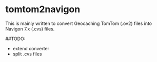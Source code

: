 tomtom2navigon
==============

This is mainly written to convert Geocaching TomTom (.ov2) files into Navigon 7.x (.cvs) files.

##TODO:
- extend converter 
- split .cvs files
